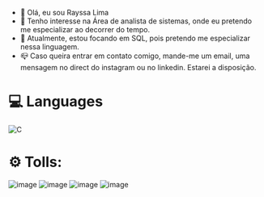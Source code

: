 - 👋 Olá, eu sou Rayssa Lima
- 👀 Tenho interesse na Área de analista de sistemas, onde eu pretendo me especializar ao decorrer do tempo.
- 🌱 Atualmente, estou focando em SQL, pois pretendo me especializar nessa linguagem.
- 📪 Caso queira entrar em contato comigo, mande-me um email, uma mensagem no direct do instagram ou no linkedin. Estarei a disposição.

# 💻 Languages
![C](https://img.shields.io/badge/c-%2300599C.svg?style=for-the-badge&logo=c&logoColor=white)
# ⚙ Tolls:
![image](https://img.shields.io/badge/-Visual%20Studio%20Code-333333?style=for-the-badge&logo=visual-studio-code&logoColor=007ACC)
![image](https://img.shields.io/badge/Windows-017AD7?style=for-the-badge&logo=windows&logoColor=white)
![image](https://img.shields.io/badge/GitHub-100000?style=for-the-badge&logo=github&logoColor=white)
![image](https://img.shields.io/badge/Git-E34F26?style=for-the-badge&logo=git&logoColor=white)

